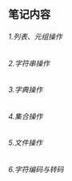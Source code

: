 <h2>笔记内容</h2> 
<h6>1.列表、元组操作</h6>
<h6>2.字符串操作</h6>
<h6>3.字典操作</h6>
<h6>4.集合操作</h6>
<h6>5.文件操作</h6>
<h6>6.字符编码与转码</h6>

